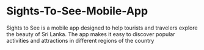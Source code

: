 # Sights-To-See-Mobile-App
Sights to See is a mobile app designed to help tourists and travelers explore the beauty of Sri Lanka. The app makes it easy to discover popular activities and attractions in different regions of the country
